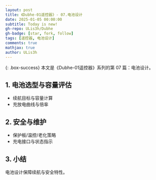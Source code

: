 ```yaml
---
layout: post
title: 《Dubhe-01遥控器》- 07.电池设计
date: 2025-01-05 00:00:00
subtitle: Today is new!
gh-repo: ULis3h/Dubhe
gh-badge: [star, fork, follow]
tags: [遥控器, 电池设计]
comments: true
mathjax: true
author: ULis3h
---
```


{: .box-success}
本文是《Dubhe-01遥控器》系列的第 07 篇：电池设计。

## 1. 电池选型与容量评估
- 续航目标与容量计算
- 充放电曲线与倍率

## 2. 安全与维护
- 保护板/温控/老化策略
- 充电接口与状态指示

## 3. 小结
电池设计保障续航与安全特性。